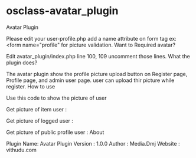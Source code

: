 # osclass-avatar_plugin

Avatar Plugin

Please edit your user-profile.php add a name attribute on form tag ex: <form name="profile" for picture validation.
Want to Required avatar?

Edit avatar_plugin/index.php line 100, 109 uncomment those lines.
What the plugin does?

The avatar plugin show the profile picture upload button on Register page, Profile page, and admin user page. user can upload thir picture while register.
How to use

Use this code to show the picture of user

Get picture of item user : <?php echo show_avatar(osc_item_user_id()); ?>

Get picture of logged user : <?php echo show_avatar(osc_logged_user_id()); ?>

Get picture of public profile user : <?php echo show_avatar(osc_user_id()); ?>
About

Plugin Name: Avatar Plugin
Version : 1.0.0
Author : Media.Dmj
Website : vithudu.com 
